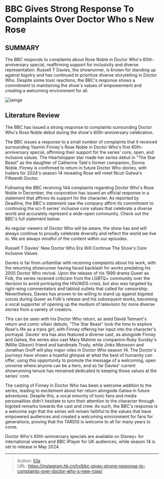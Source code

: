 # BBC Gives Strong Response To Complaints Over Doctor Who s New Rose


## SUMMARY 



  The BBC responds to complaints about Rose Noble in Doctor Who&#39;s 60th-anniversary special, reaffirming support for inclusivity and diverse representation.   Russell T Davies, the showrunner, is known for standing up against bigotry and has continued to prioritize diverse storytelling in Doctor Who.   Despite some toxic reactions, the BBC&#39;s response shows a commitment to maintaining the show&#39;s values of empowerment and creating a welcoming environment for all.  

![iamge](https://static1.srcdn.com/wordpress/wp-content/uploads/2024/01/doctor-who-the-star-beast-yasmin-finney-as-rose-noble-console.jpg)

## Literature Review
The BBC has issued a strong response to complaints surrounding Doctor Who&#39;s Rose Noble debut during the show&#39;s 60th-anniversary celebration.




The BBC issues a response to a small number of complaints that it received surrounding Yasmin Finney&#39;s Rose Noble in Doctor Who&#39;s first 60th-anniversary special, affirming their support for the series&#39; core, open, and inclusive values. The Heartstopper star made her series debut in &#34;The Star Beast&#34; as the daughter of Catherine Tate&#39;s former companion, Donna Noble. Finney is confirmed to return in future Doctor Who stories, with trailers for 2024&#39;s season 14 revealing Rose will meet Ncuti Gatwa&#39;s Fifteenth Doctor.




Following the BBC receiving 144 complaints regarding Doctor Who&#39;s Rose Noble in December, the corporation has issued an official response in a statement that affirms its support for the character. As reported by Deadline, the BBC&#39;s statement saw the company affirm its commitment to continuing the sci-fi series&#39; inclusive core values that celebrate a diverse world and accurately represent a wide-open community. Check out the BBC&#39;s full statement below:


As regular viewers of Doctor Who will be aware, the show has and will always continue to proudly celebrate diversity and reflect the world we live in. We are always mindful of the content within our episodes.



 Russell T Davies&#39; New Doctor Who Era Will Continue The Show&#39;s Core Inclusive Values 
          

Davies is far from unfamiliar with receiving complaints about his work, with the returning showrunner having faced backlash for works predating his 2005 Doctor Who revival. Upon the release of his 1999 drama Queer as Folk, the series received criticism from the LGBTQ&#43; community over the decision to avoid portraying the HIV/AIDS crisis, but also was targeted by right-wing commentators and tabloid outlets that called for censorship. Nevertheless, Davies has proven to be willing to stand up against bigoted voices during Queer as Folk&#39;s release and his subsequent works, becoming a vocal supporter of opening up the medium of television for more diverse stories from a variety of creators.




This can be seen with his Doctor Who return, as amid David Tennant&#39;s return and comic villain debuts, &#34;The Star Beast&#34; took the time to explore Rose&#39;s life as a trans girl, with Finney offering her input into the character&#39;s portrayal. Davies&#39; era has also featured a diverse cast, as alongside Finney and Gatwa, the series also cast Mary Malone as companion Ruby Sunday&#39;s (Millie Gibson) friend and bandmate Trudy, while Jinkx Monsoon and Jonathan Groff will play major roles in Doctor Who season 14. The Doctor&#39;s journeys have shown a hopeful glimpse at what the best of humanity can offer, using this opportunity to promote the message of a welcoming, open universe where anyone can be a hero, and so far Davies&#39; current showrunning tenure has remained dedicated to keeping those values at the series&#39; core.

The casting of Finney in Doctor Who has been a welcome addition to the series, leading to excitement about her return alongside Gatwa in future adventures. Despite this, a vocal minority of toxic fans and media personalities didn&#39;t hesitate to turn their attention to the character through bigoted remarks towards the cast and crew. As such, the BBC&#39;s response is a welcome sign that the series will remain faithful to the values that have empowered audiences and created a welcoming environment for fans for generations, proving that the TARDIS is welcome to all for many years to come.






Doctor Who&#39;s 60th-anniversary specials are available on Disney&#43; for international viewers and BBC iPlayer for UK audiences, while season 14 is set to release in May 2024.






---

> Author: [Ella](https://instagram.hk.cn/)  
> URL: https://instagram.hk.cn/tv/bbc-gives-strong-response-to-complaints-over-doctor-who-s-new-rose/  

